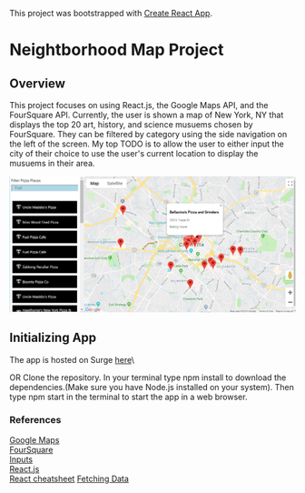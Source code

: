 This project was bootstrapped with [Create React App](https://github.com/facebook/create-react-app).

# Neightborhood Map Project

## Overview

This project focuses on using React.js, the Google Maps API, and the FourSquare API. Currently, the user is shown a map of New York, NY that displays the top 20 art, history, and science musuems chosen by FourSquare. They can be filtered by category using the side navigation on the left of the screen. My top TODO is to allow the user to either input the city of their choice to use the user's current location to display the musuems in their area.

![Homepage snapshot](/neighborhood_map.PNG)

## Initializing App
The app is hosted on Surge [here](http://scattered-lock.surge.sh)\

OR
Clone the repository.
In your terminal type npm install to download the dependencies.(Make sure you have Node.js installed on your system).
Then type npm start in the terminal to start the app in a web browser.

### References
[Google Maps](https://github.com/tomchentw/react-google-maps)\
[FourSquare](https://developer.foursquare.com/docs/api/venues/search)\
[Inputs](https://reactjs.org/docs/forms.html)\
[React.js](https://reactjs.org/)\
[React cheatsheet](https://devhints.io/react)
[Fetching Data](https://www.robinwieruch.de/react-fetching-data/)